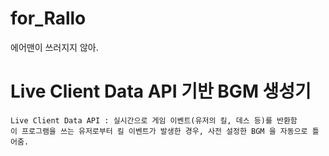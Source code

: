 # for_Rallo
에어맨이 쓰러지지 않아.


# Live Client Data API 기반 BGM 생성기
    
    Live Client Data API : 실시간으로 게임 이벤트(유저의 킬, 데스 등)를 반환함 
    이 프로그램을 쓰는 유저로부터 킬 이벤트가 발생한 경우, 사전 설정한 BGM 을 자동으로 틀어줌.
  

